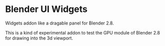 # Blender UI Widgets
Widgets addon like a dragable panel for Blender 2.8.

This is a kind of experimental addon to test the GPU module of Blender 2.8 for drawing into the 3d viewport.
